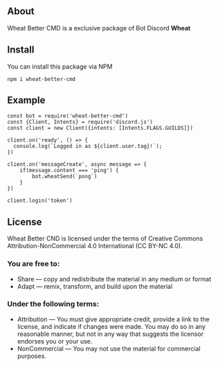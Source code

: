 ## About
Wheat Better CMD is a exclusive package of Bot Discord **Wheat** 
## Install 
You can install this package via NPM
```
npm i wheat-better-cmd
```
## Example
```
const bot = require('wheat-better-cmd')
const {Client, Intents} = require('discord.js')
const client = new Client({intents: [Intents.FLAGS.GUILDS]})

client.on('ready', () => {
  console.log(`Logged in as ${client.user.tag}!`);
})

client.on('messageCreate', async message => {
	if(message.content === 'ping') {
		bot.wheatSend(`pong`)
	}
})

client.login('token')
```
## License
Wheat Better CND is licensed under the terms of Creative Commons Attribution-NonCommercial 4.0 International (CC BY-NC 4.0).
### You are free to:
- Share — copy and redistribute the material in any medium or format
- Adapt — remix, transform, and build upon the material
### Under the following terms:
- Attribution — You must give appropriate credit, provide a link to the license, and indicate if changes were made. You may do so in any reasonable manner, but not in any way that suggests the licensor endorses you or your use.
- NonCommercial — You may not use the material for commercial purposes.
